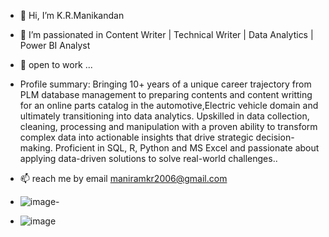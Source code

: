 - 👋 Hi, I’m K.R.Manikandan
- 👀 I’m passionated in Content Writer | Technical Writer | Data Analytics | Power BI Analyst
- 🌱 open to work  ...
- Profile summary: Bringing 10+ years of a unique career trajectory from PLM database management to preparing contents and content writting for an online parts catalog in the automotive,Electric vehicle domain and ultimately transitioning into data analytics. Upskilled in data collection, cleaning, processing and manipulation with a proven ability to transform complex data into actionable insights that drive strategic decision-making. Proficient in SQL, R, Python and MS Excel and passionate about applying data-driven solutions to solve real-world challenges..
- 📫 reach me by email maniramkr2006@gmail.com

- ![image](https://github.com/user-attachments/assets/0812297e-73d6-498b-87f1-8dc30eea09bb)-
-  ![image](https://github.com/user-attachments/assets/ee7eb14f-411f-4fff-abfa-e90850a889a0)

<!---
Manikandanramaraj2008/Manikandanramaraj2008 is a ✨ special ✨ repository because its `README.md` (this file) appears on your GitHub profile.
You can click the Preview link to take a look at your changes.
--->
